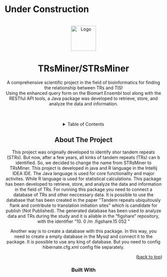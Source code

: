 <div id="top"></div>



<!-- # STRsMiner/TRsMiner -->
# Under Construction

<!-- PROJECT LOGO -->
<br />
<div align="center">
  <a href="[https://github.com/othneildrew/Best-README-Template](https://github.com/Yasilis/STRsMiner-JavaPackage_PaperSubmission)">
    <img src="images/logo.png" alt="Logo" width="80" height="80">
  </a>

  <h1 align="center">TRsMiner/STRsMiner</h1>

  <p align="center">
    A comprehensive scientific project in the field of bioinformatics for finding the relationship between TRs and TIS!
    <br />
    Using the enhanced query form on the Biomart Ensembl tool along with the RESTful API tools, a Java package was developed to retrieve, store, and analyze the data   and information.
    <br />
    <br />
    <br />
    <!-- <br />
    
  </p>
</div>


<!-- TABLE OF CONTENTS -->
<details>
  <summary>Table of Contents</summary>
  <ol>
    <li>
      <a href="#about-the-project">About The Project</a>
      <ul>
        <li><a href="#built-with">Built With</a></li>
      </ul>
    </li>
    <li>
      <a href="#getting-started">Getting Started</a>
      <ul>
        <li><a href="#prerequisites">Prerequisites</a></li>
        <li><a href="#installation">Installation</a></li>
      </ul>
    </li>
    <li><a href="#usage">Usage</a></li>
    <li><a href="#roadmap">Roadmap</a></li>
    <li><a href="#contributing">Contributing</a></li>
    <li><a href="#license">License</a></li>
    <li><a href="#contact">Contact</a></li>
    <li><a href="#acknowledgments">Acknowledgments</a></li>
  </ol>
</details>



<!-- ABOUT THE PROJECT -->
## About The Project
This project was originally developed to identify shor tandem repeats (STRs). But now, after a few years, all kinks of tandem repeats (TRs) can b identified.
So, we decided to change the name from STRsMiner to TRsMiner.
This project is developed in java and R language in the Intellij IDEA IDE.
The Java language is used for core functionality and major activites. While R language is used for statistical calculations.
This package has been developed to retrieve, store, and analyze the data and information in the field of TRs.
For running this package you need to connect a database of TRs and other neccessary data. 
It is possible to use the database that has been created in the paper "Tandem repeats ubiquitously flank and contribute to translation initiation sites" which is candidate for publish (Not Published). 
The generated database has been used to analyze data and TRs during the study and it is ailable in the “figshare” repository, with the identifier “10. 0 /m .figshare.15 052 ”

Another way is to create a database with this package. In this way, you need to create a empty database in the Mysql and connect it to the package.
It is possible to use any king of database. But you need to config hibernate.cfg.xml config file separately.

<p align="right">(<a href="#top">back to top</a>)</p>







### Built With


